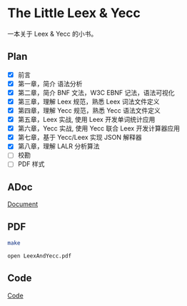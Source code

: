 # The Little Leex & Yecc

一本关于 Leex & Yecc 的小书。

## Plan

- [x] 前言
- [x] 第一章，简介 语法分析
- [x] 第二章，简介 BNF 文法，W3C EBNF 记法，语法可视化
- [x] 第三章，理解 Leex 规范，熟悉 Leex 词法文件定义
- [x] 第四章，理解 Yecc 规范，熟悉 Yecc 语法文件定义
- [x] 第五章，Leex 实战, 使用 Leex 开发单词统计应用
- [x] 第六章，Yecc 实战, 使用 Yecc 联合 Leex 开发计算器应用
- [x] 第七章，基于 Yecc/Leex 实现 JSON 解释器
- [x] 第八章，理解 LALR 分析算法
- [ ] 校勘
- [ ] PDF 样式

## ADoc

[Document](https://github.com/zhenyuanlau/leex-yecc-book/blob/main/document.adoc)

## PDF

```bash
make

open LeexAndYecc.pdf
```

## Code

[Code](https://github.com/zhenyuanlau/leex-yecc-book/tree/main/code)
